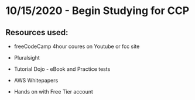 
# 10/15/2020 - Begin Studying for CCP
## Resources used:

- freeCodeCamp 4hour coures on Youtube or fcc site

- Pluralsight

- Tutorial Dojo - eBook and Practice tests

- AWS Whitepapers

- Hands on with Free Tier account

